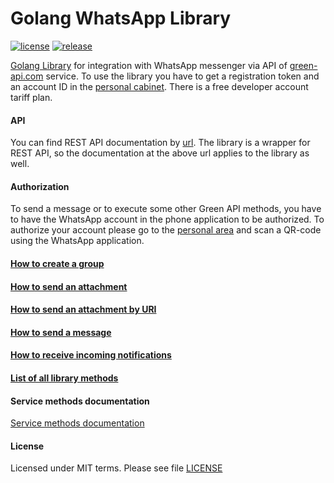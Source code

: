 # Golang WhatsApp Library

[![license](https://img.shields.io/github/license/green-api/whatsapp-api-client-golang)](https://github.com/green-api/whatsapp-api-client-golang/blob/master/LICENSE)
[![release](https://img.shields.io/github/v/release/green-api/whatsapp-api-client-golang)](https://github.com/green-api/whatsapp-api-client-golang/releases)

[Golang Library](https://github.com/green-api/whatsapp-api-client-golang) for integration with WhatsApp messenger via
API of [green-api.com](https://green-api.com/en) service. To use the library you have to get a registration token and an
account ID in the [personal cabinet](https://console.green-api.com/). There is a free developer account tariff plan.

#### API

You can find REST API documentation by [url](https://green-api.com/en/docs/api/). The library is a wrapper for REST API,
so the documentation at the above url applies to the library as well.

#### Authorization

To send a message or to execute some other Green API methods, you have to have the WhatsApp account in the phone
application to be authorized. To authorize your account please go to the [personal area](https://console.green-api.com/)
and scan a QR-code using the WhatsApp application.

#### [How to create a group](create_group.md)

#### [How to send an attachment](send_file_by_upload.md)

#### [How to send an attachment by URI](send_file_by_url.md)

#### [How to send a message](send_message.md)

#### [How to receive incoming notifications](webhook.md)

#### [List of all library methods](all_methods.md)

#### Service methods documentation

[Service methods documentation](https://green-api.com/en/docs/api/)

#### License

Licensed under MIT terms. Please see
file [LICENSE](https://github.com/green-api/whatsapp-api-client-golang/blob/master/LICENSE)
